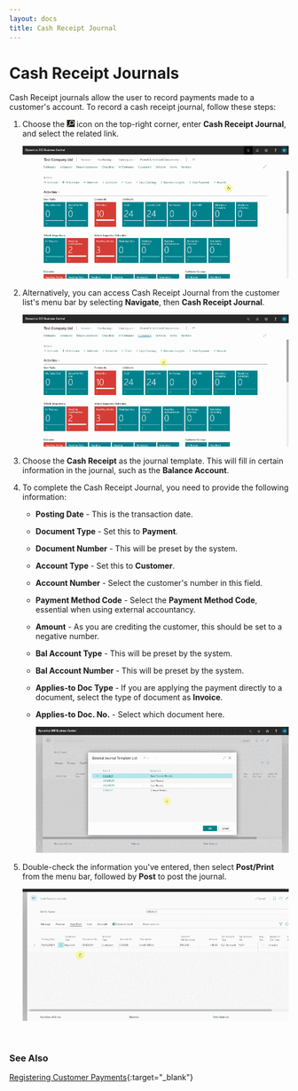```yaml
---
layout: docs
title: Cash Receipt Journal
---
```


# Cash Receipt Journals
Cash Receipt journals allow the user to record payments made to a customer's account. To record a cash receipt journal, follow these steps:
1. Choose the ![](media/search_icon.png) icon on the top-right corner, enter **Cash Receipt Journal**, and select the related link.

   ![](media/garagehive-cash-receipt-journal1.gif)

2. Alternatively, you can access Cash Receipt Journal from the customer list's menu bar by selecting **Navigate**, then **Cash Receipt Journal**. 

   ![](media/garagehive-cash-receipt-journal2.gif)

3. Choose the **Cash Receipt** as the journal template. This will fill in certain information in the journal, such as the **Balance Account**.
4. To complete the Cash Receipt Journal, you need to provide the following information:

   * **Posting Date** - This is the transaction date.
   * **Document Type** - Set this to **Payment**.
   * **Document Number** - This will be preset by the system.
   * **Account Type** - Set this to **Customer**.
   * **Account Number** - Select the customer's number in this field.
   * **Payment Method Code** - Select the **Payment Method Code**, essential when using external accountancy.
   * **Amount** - As you are crediting the customer, this should be set to a negative number.
   * **Bal Account Type** - This will be preset by the system.
   * **Bal Account Number** - This will be preset by the system.
   * **Applies-to Doc Type** - If you are applying the payment directly to a document, select the type of document as **Invoice**. 
   * **Applies-to Doc. No.** - Select which document here. 

      ![](media/garagehive-cash-receipt-journal3.gif)

5. Double-check the information you've entered, then select **Post/Print** from the menu bar, followed by **Post** to post the journal.

   ![](media/garagehive-cash-receipt-journal4.gif)


<br>

### See Also
[Registering Customer Payments](garagehive-registering-customer-payments.html){:target="_blank"}
